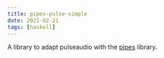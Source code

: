 ```yaml
---
title: pipes-pulse-simple
date: 2021-02-21
tags: [haskell]
---
```


A library to adapt pulseaudio with the [pipes](https://hackage.haskell.org/package/pipes) library.
